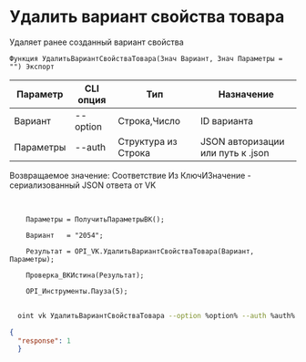 ﻿---
sidebar_position: 7
---

# Удалить вариант свойства товара
 Удаляет ранее созданный вариант свойства



`Функция УдалитьВариантСвойстваТовара(Знач Вариант, Знач Параметры = "") Экспорт`

  | Параметр | CLI опция | Тип | Назначение |
  |-|-|-|-|
  | Вариант | --option | Строка,Число | ID варианта |
  | Параметры | --auth | Структура из Строка | JSON авторизации или путь к .json |

  
  Возвращаемое значение:   Соответствие Из КлючИЗначение - сериализованный JSON ответа от VK

<br/>




```bsl title="Пример кода"
    Параметры = ПолучитьПараметрыВК();

    Вариант   = "2054";

    Результат = OPI_VK.УдалитьВариантСвойстваТовара(Вариант, Параметры);

    Проверка_ВКИстина(Результат);

    OPI_Инструменты.Пауза(5);
```



```sh title="Пример команды CLI"
    
  oint vk УдалитьВариантСвойстваТовара --option %option% --auth %auth%

```

```json title="Результат"
{
  "response": 1
  }
```
